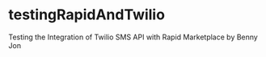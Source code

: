 # testingRapidAndTwilio
Testing the Integration of Twilio SMS API with Rapid Marketplace by Benny Jon
